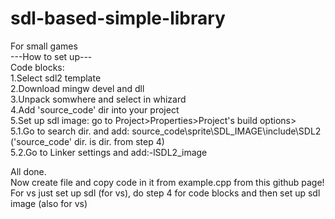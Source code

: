 # sdl-based-simple-library
For small games <br> 
---How to set up--- <br> 
Code blocks: <br> 
1.Select sdl2 template <br> 
2.Download mingw devel and dll <br> 
3.Unpack somwhere and select in whizard <br> 
4.Add 'source_code' dir into your project <br> 
5.Set up sdl image: go to Project>Properties>Project's build options> <br> 
5.1.Go to search dir. and add: source_code\sprite\SDL_IMAGE\include\SDL2 ('source_code' dir. is dir. from step 4) <br> 
5.2.Go to Linker settings and add:-lSDL2_image <br>

All done. <br> 
Now create file and copy code in it from example.cpp from this github page! <br> 
For vs just set up sdl (for vs), do step 4 for code blocks and then set up sdl image (also for vs) <br> 
